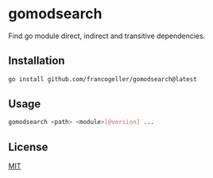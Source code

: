 # gomodsearch

Find go module direct, indirect and transitive dependencies.

## Installation

```bash
go install github.com/francogeller/gomodsearch@latest
```

## Usage

```bash
gomodsearch <path> <module>[@version] ...
```

## License
[MIT](https://github.com/francogeller/gomodsearch/blob/develop/LICENCE.md)